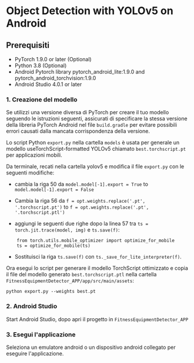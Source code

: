 # Object Detection with YOLOv5 on Android

## Prerequisiti

* PyTorch 1.9.0 or later (Optional)
* Python 3.8 (Optional)
* Android Pytorch library pytorch_android_lite:1.9.0 and pytorch_android_torchvision:1.9.0
* Android Studio 4.0.1 or later


### 1. Creazione del modello

Se utilizzi una versione diversa di PyTorch per creare il tuo modello seguendo le istruzioni seguenti, assicurati di specificare la stessa versione della libreria PyTorch Android nel file `build.gradle` per evitare possibili errori causati dalla mancata corrispondenza della versione.

Lo script Python `export.py` nella cartella `models` è usata per generale un modello useTorchScript-formatted YOLOv5 chiamato `best.torchscript.pt` per applicazioni mobili.

Da terminale, recati nella cartella yolov5 e modifica il file `export.py` con le seguenti modifiche:

* cambia la riga 50 da `model.model[-1].export = True` to `model.model[-1].export = False`

* Cambia la riga 56 da `f = opt.weights.replace('.pt', '.torchscript.pt')` to `f = opt.weights.replace('.pt', '.torchscript.ptl')`

* aggiungi le seguenti due righe dopo la linea 57 tra  `ts = torch.jit.trace(model, img)` e `ts.save(f)`:

```
    from torch.utils.mobile_optimizer import optimize_for_mobile
    ts = optimize_for_mobile(ts)    
```

* Sostituisci la riga `ts.save(f)` con `ts._save_for_lite_interpreter(f)`.



Ora esegui lo script per generare il modello TorchScript ottimizzato e copia il file del modello generato `best.torchscript.ptl` nella cartella `FitnessEquipmentDetector_APP/app/src/main/assets`:

```
python export.py --weights best.pt
```


### 2. Android Studio

Start Android Studio, dopo apri il progetto in `FitnessEquipmentDetector_APP`

### 3. Esegui l'applicazione

Seleziona un emulatore android o un dispositivo android collegato per eseguire l'applicazione.



